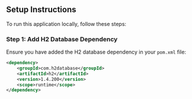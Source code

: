 
## Setup Instructions

To run this application locally, follow these steps:

### Step 1: Add H2 Database Dependency

Ensure you have added the H2 database dependency in your `pom.xml` file:

```xml
<dependency>
    <groupId>com.h2database</groupId>
    <artifactId>h2</artifactId>
    <version>1.4.200</version>
    <scope>runtime</scope>
</dependency>
